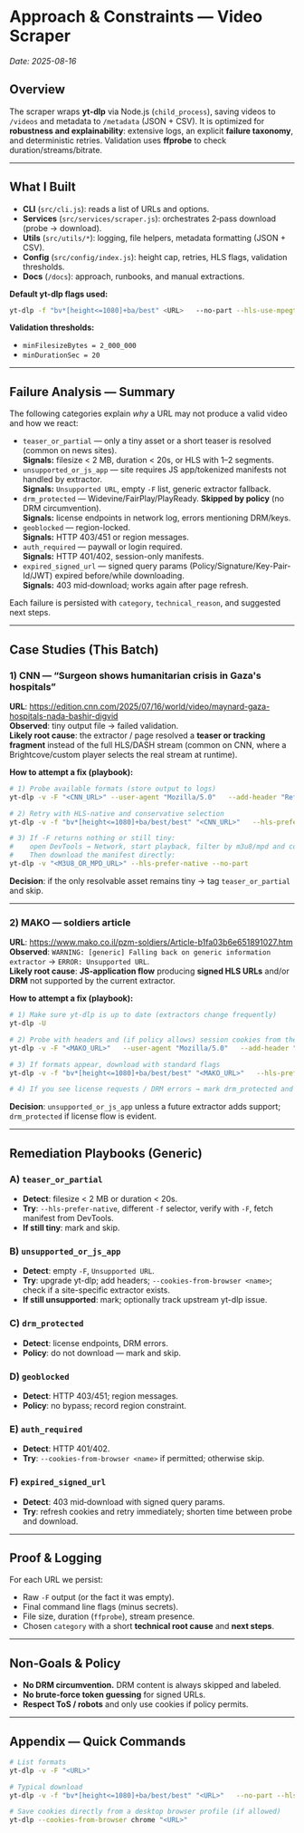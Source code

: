 # Approach & Constraints — Video Scraper
_Date: 2025-08-16_

## Overview
The scraper wraps **yt-dlp** via Node.js (`child_process`), saving videos to `/videos` and metadata to `/metadata` (JSON + CSV). It is optimized for **robustness and explainability**: extensive logs, an explicit **failure taxonomy**, and deterministic retries. Validation uses **ffprobe** to check duration/streams/bitrate.

---

## What I Built
- **CLI** (`src/cli.js`): reads a list of URLs and options.
- **Services** (`src/services/scraper.js`): orchestrates 2‑pass download (probe → download).
- **Utils** (`src/utils/*`): logging, file helpers, metadata formatting (JSON + CSV).
- **Config** (`src/config/index.js`): height cap, retries, HLS flags, validation thresholds.
- **Docs** (`/docs`): approach, runbooks, and manual extractions.

**Default yt-dlp flags used:**
```bash
yt-dlp -f "bv*[height<=1080]+ba/best" <URL>   --no-part --hls-use-mpegts   --retries 3 --fragment-retries 5   --write-info-json --print filename
```

**Validation thresholds:**
- `minFilesizeBytes = 2_000_000`  
- `minDurationSec = 20`

---

## Failure Analysis — Summary
The following categories explain _why_ a URL may not produce a valid video and how we react:

- `teaser_or_partial` — only a tiny asset or a short teaser is resolved (common on news sites).  
  **Signals:** filesize < 2 MB, duration < 20s, or HLS with 1–2 segments.  
- `unsupported_or_js_app` — site requires JS app/tokenized manifests not handled by extractor.  
  **Signals:** `Unsupported URL`, empty `-F` list, generic extractor fallback.
- `drm_protected` — Widevine/FairPlay/PlayReady. **Skipped by policy** (no DRM circumvention).  
  **Signals:** license endpoints in network log, errors mentioning DRM/keys.
- `geoblocked` — region-locked.  
  **Signals:** HTTP 403/451 or region messages.
- `auth_required` — paywall or login required.  
  **Signals:** HTTP 401/402, session-only manifests.
- `expired_signed_url` — signed query params (Policy/Signature/Key-Pair-Id/JWT) expired before/while downloading.  
  **Signals:** 403 mid‑download; works again after page refresh.

Each failure is persisted with `category`, `technical_reason`, and suggested next steps.

---

## Case Studies (This Batch)

### 1) CNN — “Surgeon shows humanitarian crisis in Gaza's hospitals”
**URL**: https://edition.cnn.com/2025/07/16/world/video/maynard-gaza-hospitals-nada-bashir-digvid  
**Observed**: tiny output file → failed validation.  
**Likely root cause**: the extractor / page resolved a **teaser or tracking fragment** instead of the full HLS/DASH stream (common on CNN, where a Brightcove/custom player selects the real stream at runtime).

**How to attempt a fix (playbook):**
```bash
# 1) Probe available formats (store output to logs)
yt-dlp -v -F "<CNN_URL>" --user-agent "Mozilla/5.0"   --add-header "Referer:https://edition.cnn.com"   --add-header "Origin:https://edition.cnn.com"

# 2) Retry with HLS‑native and conservative selection
yt-dlp -v -f "bv*[height<=1080]+ba/best/best" "<CNN_URL>"   --hls-prefer-native --hls-use-mpegts --no-part   --retries 3 --fragment-retries 5   --user-agent "Mozilla/5.0"   --add-header "Referer:https://edition.cnn.com"   --add-header "Origin:https://edition.cnn.com"

# 3) If -F returns nothing or still tiny:
#    open DevTools → Network, start playback, filter by m3u8/mpd and copy the manifest URL.
#    Then download the manifest directly:
yt-dlp -v "<M3U8_OR_MPD_URL>" --hls-prefer-native --no-part
```
**Decision**: if the only resolvable asset remains tiny → tag `teaser_or_partial` and skip.

---

### 2) MAKO — soldiers article
**URL**: https://www.mako.co.il/pzm-soldiers/Article-b1fa03b6e651891027.htm  
**Observed**: `WARNING: [generic] Falling back on generic information extractor` → `ERROR: Unsupported URL`.  
**Likely root cause**: **JS‑application flow** producing **signed HLS URLs** and/or **DRM** not supported by the current extractor.

**How to attempt a fix (playbook):**
```bash
# 1) Make sure yt-dlp is up to date (extractors change frequently)
yt-dlp -U

# 2) Probe with headers and (if policy allows) session cookies from the browser
yt-dlp -v -F "<MAKO_URL>"   --user-agent "Mozilla/5.0"   --add-header "Referer:https://www.mako.co.il"   --add-header "Origin:https://www.mako.co.il"   --cookies-from-browser chrome   # or 'firefox' if applicable

# 3) If formats appear, download with standard flags
yt-dlp -v -f "bv*[height<=1080]+ba/best/best" "<MAKO_URL>"   --hls-prefer-native --hls-use-mpegts --no-part

# 4) If you see license requests / DRM errors → mark drm_protected and skip by policy.
```
**Decision**: `unsupported_or_js_app` unless a future extractor adds support; `drm_protected` if license flow is evident.

---

## Remediation Playbooks (Generic)

### A) `teaser_or_partial`
- **Detect**: filesize < 2 MB or duration < 20s.  
- **Try**: `--hls-prefer-native`, different `-f` selector, verify with `-F`, fetch manifest from DevTools.  
- **If still tiny**: mark and skip.

### B) `unsupported_or_js_app`
- **Detect**: empty `-F`, `Unsupported URL`.  
- **Try**: upgrade yt-dlp; add headers; `--cookies-from-browser <name>`; check if a site-specific extractor exists.  
- **If still unsupported**: mark; optionally track upstream yt-dlp issue.

### C) `drm_protected`
- **Detect**: license endpoints, DRM errors.  
- **Policy**: do not download — mark and skip.

### D) `geoblocked`
- **Detect**: HTTP 403/451; region messages.  
- **Policy**: no bypass; record region constraint.

### E) `auth_required`
- **Detect**: HTTP 401/402.  
- **Try**: `--cookies-from-browser <name>` if permitted; otherwise skip.

### F) `expired_signed_url`
- **Detect**: 403 mid‑download with signed query params.  
- **Try**: refresh cookies and retry immediately; shorten time between probe and download.

---

## Proof & Logging
For each URL we persist:
- Raw `-F` output (or the fact it was empty).
- Final command line flags (minus secrets).
- File size, duration (`ffprobe`), stream presence.
- Chosen `category` with a short **technical root cause** and **next steps**.

---

## Non‑Goals & Policy
- **No DRM circumvention.** DRM content is always skipped and labeled.  
- **No brute‑force token guessing** for signed URLs.  
- **Respect ToS / robots** and only use cookies if policy permits.

---

## Appendix — Quick Commands
```bash
# List formats
yt-dlp -v -F "<URL>"

# Typical download
yt-dlp -v -f "bv*[height<=1080]+ba/best/best" "<URL>"   --no-part --hls-use-mpegts --hls-prefer-native   --retries 3 --fragment-retries 5

# Save cookies directly from a desktop browser profile (if allowed)
yt-dlp --cookies-from-browser chrome "<URL>"
```
